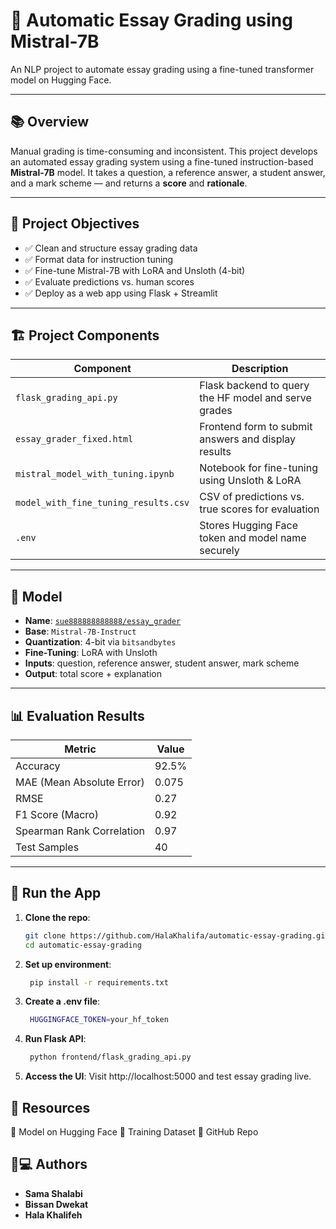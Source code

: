 # 📝 Automatic Essay Grading using Mistral-7B

An NLP project to automate essay grading using a fine-tuned transformer model on Hugging Face.

---

## 📚 Overview

Manual grading is time-consuming and inconsistent. This project develops an automated essay grading system using a fine-tuned instruction-based **Mistral-7B** model. It takes a question, a reference answer, a student answer, and a mark scheme — and returns a **score** and **rationale**.

---

## 🎯 Project Objectives

- ✅ Clean and structure essay grading data
- ✅ Format data for instruction tuning
- ✅ Fine-tune Mistral-7B with LoRA and Unsloth (4-bit)
- ✅ Evaluate predictions vs. human scores
- ✅ Deploy as a web app using Flask + Streamlit

---

## 🏗️ Project Components

| Component       | Description                                                                 |
|-----------------|-----------------------------------------------------------------------------|
| `flask_grading_api.py` | Flask backend to query the HF model and serve grades              |
| `essay_grader_fixed.html` | Frontend form to submit answers and display results          |
| `mistral_model_with_tuning.ipynb` | Notebook for fine-tuning using Unsloth & LoRA         |
| `model_with_fine_tuning_results.csv` | CSV of predictions vs. true scores for evaluation |
| `.env`          | Stores Hugging Face token and model name securely                          |

---

## 🧠 Model

- **Name**: [`sue888888888888/essay_grader`](https://huggingface.co/sue888888888888/essay_grader)
- **Base**: `Mistral-7B-Instruct`
- **Quantization**: 4-bit via `bitsandbytes`
- **Fine-Tuning**: LoRA with Unsloth
- **Inputs**: question, reference answer, student answer, mark scheme
- **Output**: total score + explanation

---

## 📊 Evaluation Results

| Metric                    | Value   |
|---------------------------|---------|
| Accuracy                  | 92.5%   |
| MAE (Mean Absolute Error) | 0.075   |
| RMSE                      | 0.27    |
| F1 Score (Macro)          | 0.92    |
| Spearman Rank Correlation | 0.97    |
| Test Samples              | 40      |

---

## 🚀 Run the App

1. **Clone the repo**:
   ```bash
   git clone https://github.com/HalaKhalifa/automatic-essay-grading.git
   cd automatic-essay-grading
   ```
2. **Set up environment**:
   ```bash
    pip install -r requirements.txt
    ```
3. **Create a .env file**:
   ```bash
    HUGGINGFACE_TOKEN=your_hf_token
    ```
4. **Run Flask API**:
   ```bash
    python frontend/flask_grading_api.py
    ```
5. **Access the UI**:
    Visit http://localhost:5000 and test essay grading live.


## 🔗 Resources

🔗 Model on Hugging Face
🔗 Training Dataset
🔗 GitHub Repo

## 👩💻 Authors

- **Sama Shalabi**
- **Bissan Dwekat**
- **Hala Khalifeh**
